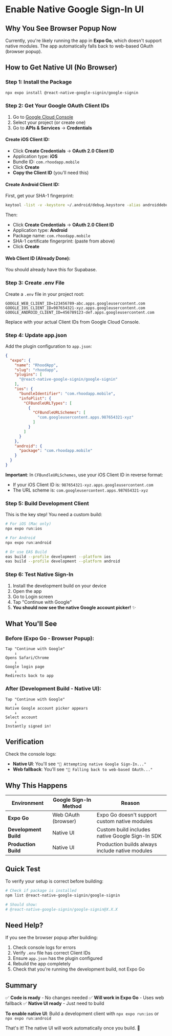 # Enable Native Google Sign-In UI

## Why You See Browser Popup Now

Currently, you're likely running the app in **Expo Go**, which doesn't support native modules. The app automatically falls back to web-based OAuth (browser popup).

## How to Get Native UI (No Browser)

### Step 1: Install the Package

```bash
npx expo install @react-native-google-signin/google-signin
```

### Step 2: Get Your Google OAuth Client IDs

1. Go to [Google Cloud Console](https://console.cloud.google.com/)
2. Select your project (or create one)
3. Go to **APIs & Services** → **Credentials**

#### Create iOS Client ID:
- Click **Create Credentials** → **OAuth 2.0 Client ID**
- Application type: **iOS**
- Bundle ID: `com.rhoodapp.mobile`
- Click **Create**
- **Copy the Client ID** (you'll need this)

#### Create Android Client ID:
First, get your SHA-1 fingerprint:
```bash
keytool -list -v -keystore ~/.android/debug.keystore -alias androiddebugkey -storepass android -keypass android | grep SHA1
```

Then:
- Click **Create Credentials** → **OAuth 2.0 Client ID**
- Application type: **Android**
- Package name: `com.rhoodapp.mobile`
- SHA-1 certificate fingerprint: (paste from above)
- Click **Create**

#### Web Client ID (Already Done):
You should already have this for Supabase.

### Step 3: Create .env File

Create a `.env` file in your project root:

```env
GOOGLE_WEB_CLIENT_ID=123456789-abc.apps.googleusercontent.com
GOOGLE_IOS_CLIENT_ID=987654321-xyz.apps.googleusercontent.com
GOOGLE_ANDROID_CLIENT_ID=456789123-def.apps.googleusercontent.com
```

Replace with your actual Client IDs from Google Cloud Console.

### Step 4: Update app.json

Add the plugin configuration to `app.json`:

```json
{
  "expo": {
    "name": "RhoodApp",
    "slug": "rhoodapp",
    "plugins": [
      "@react-native-google-signin/google-signin"
    ],
    "ios": {
      "bundleIdentifier": "com.rhoodapp.mobile",
      "infoPlist": {
        "CFBundleURLTypes": [
          {
            "CFBundleURLSchemes": [
              "com.googleusercontent.apps.987654321-xyz"
            ]
          }
        ]
      }
    },
    "android": {
      "package": "com.rhoodapp.mobile"
    }
  }
}
```

**Important**: In `CFBundleURLSchemes`, use your iOS Client ID in reverse format:
- If your iOS Client ID is: `987654321-xyz.apps.googleusercontent.com`
- The URL scheme is: `com.googleusercontent.apps.987654321-xyz`

### Step 5: Build Development Client

This is the key step! You need a custom build:

```bash
# For iOS (Mac only)
npx expo run:ios

# For Android
npx expo run:android

# Or use EAS Build
eas build --profile development --platform ios
eas build --profile development --platform android
```

### Step 6: Test Native Sign-In

1. Install the development build on your device
2. Open the app
3. Go to Login screen
4. Tap "Continue with Google"
5. **You should now see the native Google account picker!** ✨

## What You'll See

### Before (Expo Go - Browser Popup):
```
Tap "Continue with Google"
    ↓
Opens Safari/Chrome
    ↓
Google login page
    ↓
Redirects back to app
```

### After (Development Build - Native UI):
```
Tap "Continue with Google"
    ↓
Native Google account picker appears
    ↓
Select account
    ↓
Instantly signed in!
```

## Verification

Check the console logs:
- **Native UI**: You'll see `"📱 Attempting native Google Sign-In..."`
- **Web fallback**: You'll see `"🔄 Falling back to web-based OAuth..."`

## Why This Happens

| Environment | Google Sign-In Method | Reason |
|-------------|----------------------|---------|
| **Expo Go** | Web OAuth (browser) | Expo Go doesn't support custom native modules |
| **Development Build** | Native UI | Custom build includes native Google Sign-In SDK |
| **Production Build** | Native UI | Production builds always include native modules |

## Quick Test

To verify your setup is correct before building:

```bash
# Check if package is installed
npm list @react-native-google-signin/google-signin

# Should show:
# @react-native-google-signin/google-signin@X.X.X
```

## Need Help?

If you see the browser popup after building:
1. Check console logs for errors
2. Verify `.env` file has correct Client IDs
3. Ensure `app.json` has the plugin configured
4. Rebuild the app completely
5. Check that you're running the development build, not Expo Go

## Summary

✅ **Code is ready** - No changes needed
✅ **Will work in Expo Go** - Uses web fallback
✅ **Native UI ready** - Just need to build

**To enable native UI**: Build a development client with `npx expo run:ios` or `npx expo run:android`

That's it! The native UI will work automatically once you build. 🚀
